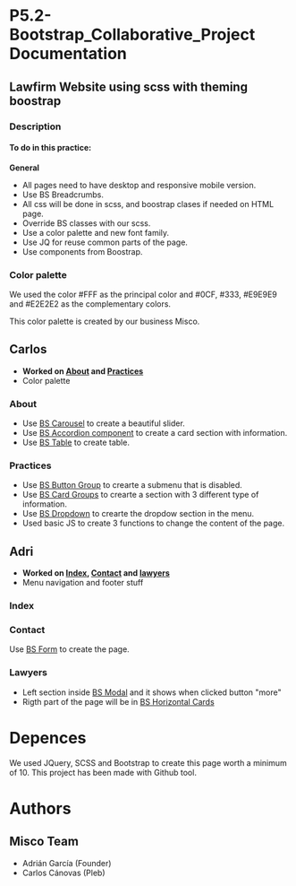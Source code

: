 # P5.2-Bootstrap_Collaborative_Project Documentation
## Lawfirm Website using scss with theming boostrap
### Description

#### To do in this practice:

**General**
* All pages need to have desktop and responsive mobile version.
* Use BS Breadcrumbs.
* All css will be done in scss, and boostrap clases if needed on HTML page.
* Override BS classes with our scss.
* Use a color palette and new font family.
* Use JQ for reuse common parts of the page.
* Use components from Boostrap.

### Color palette
We used the color #FFF as the principal color and #0CF,  #333, #E9E9E9 and #E2E2E2 as the complementary colors.

This color palette is created by our business Misco.

## Carlos
* **Worked on [About](#about) and [Practices](#practices)**
* Color palette

### About
* Use [BS Carousel](https://getbootstrap.com/docs/4.3/components/carousel/ "BS Carousel") to create a beautiful slider.
* Use [BS Accordion component](https://getbootstrap.com/docs/4.3/components/collapse/ "BS Accordion component") to create a card section with information.
* Use [BS Table](https://getbootstrap.com/docs/4.3/content/tables/ "BS Table") to create table.

### Practices
* Use [BS Button Group](https://getbootstrap.com/docs/4.3/components/button-group/ "BS Button Group") to crearte a submenu that is disabled.
* Use [BS Card Groups](https://getbootstrap.com/docs/4.3/components/card/ "BS Card Groups") to crearte a section with 3 different type of information.
* Use [BS Dropdown](https://getbootstrap.com/docs/4.3/components/navs/#tabs-with-dropdowns "BS Dropdown") to crearte the dropdow section in the menu.
* Used basic JS to create 3 functions to change the content of the page.

## Adri
* **Worked on [Index](#index), [Contact](#contact) and [lawyers](#lawyers)**
* Menu navigation and footer stuff

### Index

### Contact
Use [BS Form](https://getbootstrap.com/docs/4.3/components/forms/ "BS Form") to create the page.

### Lawyers
* Left section  inside [BS Modal](https://getbootstrap.com/docs/4.3/components/modal/ "BS Modal") and it shows when clicked button "more"
* Rigth part of the page will be in [BS Horizontal Cards](https://getbootstrap.com/docs/4.3/components/card/#horizontal "Cards")

# Depences
We used JQuery, SCSS and Bootstrap to create this page worth a minimum of 10.
This project has been made with Github tool.

# Authors
## Misco Team
* Adrián García (Founder)
* Carlos Cánovas (Pleb)
